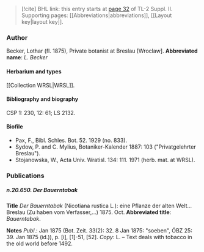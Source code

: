 > [!cite] BHL link: this entry starts at [page 32](https://www.biodiversitylibrary.org/page/33265229) of TL-2 Suppl. II.
> Supporting pages: [[Abbreviations|abbreviations]], [[Layout key|layout key]].

### Author

Becker, Lothar (fl. 1875), Private botanist at Breslau \[Wroclaw\]. 
**Abbreviated name**: *L. Becker*

#### Herbarium and types

[[Collection WRSL|WRSL]].

#### Bibliography and biography

CSP 1: 230, 12: 61; LS 2132.

#### Biofile

- Pax, F., Bibl. Schles. Bot. 52. 1929 (no. 833).
- Sydow, P. and C. Mylius, Botaniker-Kalender 1887: 103 ("Privatgelehrter Breslau").
- Stojanowska, W., Acta Univ. Wratisl. 134: 111. 1971 (herb. mat. at WRSL).

### Publications

##### n.20.650. Der Bauerntabak

**Title**
*Der Bauerntabak* (Nicotiana rustica L.): eine Pflanze der alten Welt... Breslau (Zu haben vom Verfasser,...) 1875. Oct.
**Abbreviated title**: *Bauerntabak*.

**Notes**
*Publ*.: Jan 1875 (Bot. Zeit. 33(2): 32. 8 Jan 1875: "soeben", ÖBZ 25: 39. Jan 1875 (id.)), p. \[i\], \[1\]-51, \[52\]. *Copy*: L. – Text deals with tobacco in the old world before 1492.

